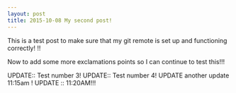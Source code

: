 ```yaml
---
layout: post
title: 2015-10-08 My second post!
---
```


This is a test post to make sure that my git remote is set up and functioning correctly! !!

Now to add some more exclamations points so I can continue to test this!!! 

UPDATE:: Test number 3! 
UPDATE:: Test number 4!
UPDATE another update 11:15am !
UPDATE :: 11:20AM!!!